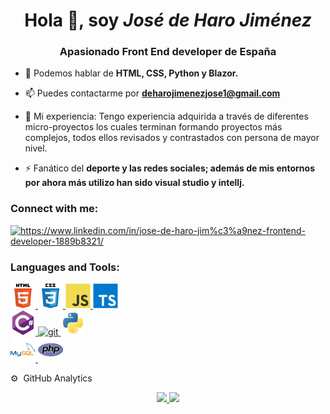 <h1 align="center">Hola 👋, soy <em>José de Haro Jiménez</em></h1>
<h3 align="center">Apasionado Front End developer de España</h3>

- 💬 Podemos hablar de **HTML, CSS, Python y Blazor.**

- 📫 Puedes contactarme por **deharojimenezjose1@gmail.com**

- 📄 Mi experiencia: Tengo experiencia adquirida a través de diferentes micro-proyectos los cuales terminan formando proyectos más complejos, todos ellos revisados y contrastados con persona de mayor nivel.
- ⚡ Fanático del **deporte y las redes sociales; además de mis entornos por ahora más utilizo han sido visual studio y intellj.**

<h3 align="left">Connect with me:</h3>
<p align="left">
<a href="https://linkedin.com/in/https://www.linkedin.com/in/jose-de-haro-jimenez-frontend-developer-1889b8321/" target="blank"><img align="center" src="https://raw.githubusercontent.com/rahuldkjain/github-profile-readme-generator/master/src/images/icons/Social/linked-in-alt.svg" alt="https://www.linkedin.com/in/jose-de-haro-jim%c3%a9nez-frontend-developer-1889b8321/" height="30" width="30" /></a>
</p>

<h3 align="left">Languages and Tools:</h3>
<p align="left"> 
    <a href="https://www.w3.org/html/" target="_blank" rel="noreferrer"> <img src="https://raw.githubusercontent.com/devicons/devicon/master/icons/html5/html5-original-wordmark.svg" alt="html5" width="40" height="40"/> </a><a href="https://www.w3schools.com/css/" target="_blank" rel="noreferrer"> <img src="https://raw.githubusercontent.com/devicons/devicon/master/icons/css3/css3-original-wordmark.svg" alt="css3" width="40" height="40"/> </a> <a href="https://developer.mozilla.org/en-US/docs/Web/JavaScript" target="_blank" rel="noreferrer"> <img src="https://raw.githubusercontent.com/devicons/devicon/master/icons/javascript/javascript-original.svg" alt="javascript" width="40" height="40"/> </a>  <a href="https://www.typescriptlang.org/" target="_blank" rel="noreferrer"> <img  src="https://raw.githubusercontent.com/devicons/devicon/master/icons/typescript/typescript-original.svg" alt="typescript" width="40" height="40"/> </a><br>  
    <a href="https://www.w3schools.com/cs/" target="_blank" rel="noreferrer"> <img src="https://raw.githubusercontent.com/devicons/devicon/master/icons/csharp/csharp-original.svg" alt="csharp" width="40" height="40"/> </a> 
    <a href="https://git-scm.com/" target="_blank" rel="noreferrer"> <img src="https://www.vectorlogo.zone/logos/git-scm/git-scm-icon.svg" alt="git" width="40" height="40"/> </a>  <a href="https://www.python.org" target="_blank" rel="noreferrer"> <img src="https://raw.githubusercontent.com/devicons/devicon/master/icons/python/python-original.svg" alt="python" width="40" height="40"/> </a><br>
    <a href="https://www.mysql.com/" target="_blank" rel="noreferrer"> <img src="https://raw.githubusercontent.com/devicons/devicon/master/icons/mysql/mysql-original-wordmark.svg" alt="mysql" width="40" height="40"/> </a><a href="https://www.php.net" target="_blank" rel="noreferrer"> <img src="https://raw.githubusercontent.com/devicons/devicon/master/icons/php/php-original.svg" alt="php" width="40" height="40"/> </a>
</p>
⚙️ &nbsp;GitHub Analytics

<p align="center">
<a href="https://github.com/Josehaap">
  <img height="150em" src="https://github-readme-stats-eight-theta.vercel.app/api?username=Josehaap&show_icons=true&theme=algolia&include_all_commits=true&count_private=true"/>
  <img height="150em" src="https://github-readme-stats-eight-theta.vercel.app/api/top-langs/?username=Josehaap&layout=compact&langs_count=8&theme=algolia"/>
</a>
</p>
